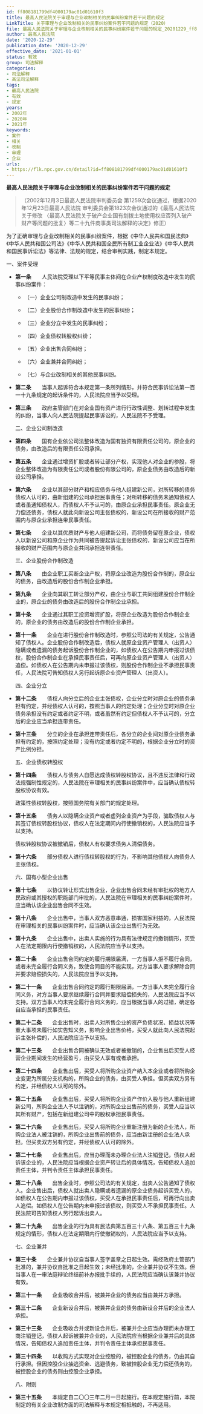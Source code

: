 ```yaml
---
id: ff808181799df4000179ac01d01610f3
title: 最高人民法院关于审理与企业改制相关的民事纠纷案件若干问题的规定
LinkTitle: 关于审理与企业改制相关的民事纠纷案件若干问题的规定（2020）
file: 最高人民法院关于审理与企业改制相关的民事纠纷案件若干问题的规定_20201229_ff808181799df4000179ac01d01610f3.docx
author: 最高人民法院
date: '2020-12-29'
publication_date: '2020-12-29'
effective_date: '2021-01-01'
status: 有效
group: 司法解释
categories:
- 司法解释
- 高法司法解释
tags:
- 最高人民法院
- 有效
- 规定
years:
- 2002年
- 2020年
- 2021年
keywords:
- 案件
- 相关
- 改制
- 审理
- 企业
urls:
- https://flk.npc.gov.cn/detail?id=ff808181799df4000179ac01d01610f3
---
```


**最高人民法院关于审理与企业改制相关的民事纠纷案件若干问题的规定**

> （2002年12月3日最高人民法院审判委员会
> 第1259次会议通过，根据2020年12月23日最高人民法院
> 审判委员会第1823次会议通过的《最高人民法院关于修改
> 〈最高人民法院关于破产企业国有划拨土地使用权应否列入破产财产等问题的批复〉等二十九件商事类司法解释的决定》修正）

为了正确审理与企业改制相关的民事纠纷案件，根据《中华人民共和国民法典》《中华人民共和国公司法》《中华人民共和国全民所有制工业企业法》《中华人民共和国民事诉讼法》等法律、法规的规定，结合审判实践，制定本规定。

一、案件受理

- **第一条**　　人民法院受理以下平等民事主体间在企业产权制度改造中发生的民事纠纷案件：

  - （一）企业公司制改造中发生的民事纠纷；

  - （二）企业股份合作制改造中发生的民事纠纷；

  - （三）企业分立中发生的民事纠纷；

  - （四）企业债权转股权纠纷；

  - （五）企业出售合同纠纷；

  - （六）企业兼并合同纠纷；

  - （七）与企业改制相关的其他民事纠纷。

- **第二条**　　当事人起诉符合本规定第一条所列情形，并符合民事诉讼法第一百一十九条规定的起诉条件的，人民法院应当予以受理。

- **第三条**　　政府主管部门在对企业国有资产进行行政性调整、划转过程中发生的纠纷，当事人向人民法院提起民事诉讼的，人民法院不予受理。

  二、企业公司制改造

- **第四条**　　国有企业依公司法整体改造为国有独资有限责任公司的，原企业的债务，由改造后的有限责任公司承担。

- **第五条**　　企业通过增资扩股或者转让部分产权，实现他人对企业的参股，将企业整体改造为有限责任公司或者股份有限公司的，原企业债务由改造后的新设公司承担。

- **第六条**　　企业以其部分财产和相应债务与他人组建新公司，对所转移的债务债权人认可的，由新组建的公司承担民事责任；对所转移的债务未通知债权人或者虽通知债权人，而债权人不予认可的，由原企业承担民事责任。原企业无力偿还债务，债权人就此向新设公司主张债权的，新设公司在所接收的财产范围内与原企业承担连带民事责任。

- **第七条**　　企业以其优质财产与他人组建新公司，而将债务留在原企业，债权人以新设公司和原企业作为共同被告提起诉讼主张债权的，新设公司应当在所接收的财产范围内与原企业共同承担连带责任。

  三、企业股份合作制改造

- **第八条**　　由企业职工买断企业产权，将原企业改造为股份合作制的，原企业的债务，由改造后的股份合作制企业承担。

- **第九条**　　企业向其职工转让部分产权，由企业与职工共同组建股份合作制企业的，原企业的债务由改造后的股份合作制企业承担。

- **第十条**　　企业通过其职工投资增资扩股，将原企业改造为股份合作制企业的，原企业的债务由改造后的股份合作制企业承担。

- **第十一条**　　企业在进行股份合作制改造时，参照公司法的有关规定，公告通知了债权人。企业股份合作制改造后，债权人就原企业资产管理人（出资人）隐瞒或者遗漏的债务起诉股份合作制企业的，如债权人在公告期内申报过该债权，股份合作制企业在承担民事责任后，可再向原企业资产管理人（出资人）追偿。如债权人在公告期内未申报过该债权，则股份合作制企业不承担民事责任，人民法院可告知债权人另行起诉原企业资产管理人（出资人）。

  四、企业分立

- **第十二条**　　债权人向分立后的企业主张债权，企业分立时对原企业的债务承担有约定，并经债权人认可的，按照当事人的约定处理；企业分立时对原企业债务承担没有约定或者约定不明，或者虽然有约定但债权人不予认可的，分立后的企业应当承担连带责任。

- **第十三条**　　分立的企业在承担连带责任后，各分立的企业间对原企业债务承担有约定的，按照约定处理；没有约定或者约定不明的，根据企业分立时的资产比例分担。

  五、企业债权转股权

- **第十四条**　　债权人与债务人自愿达成债权转股权协议，且不违反法律和行政法规强制性规定的，人民法院在审理相关的民事纠纷案件中，应当确认债权转股权协议有效。

  政策性债权转股权，按照国务院有关部门的规定处理。

- **第十五条**　　债务人以隐瞒企业资产或者虚列企业资产为手段，骗取债权人与其签订债权转股权协议，债权人在法定期间内行使撤销权的，人民法院应当予以支持。

  债权转股权协议被撤销后，债权人有权要求债务人清偿债务。

- **第十六条**　　部分债权人进行债权转股权的行为，不影响其他债权人向债务人主张债权。

  六、国有小型企业出售

- **第十七条**　　以协议转让形式出售企业，企业出售合同未经有审批权的地方人民政府或其授权的职能部门审批的，人民法院在审理相关的民事纠纷案件时，应当确认该企业出售合同不生效。

- **第十八条**　　企业出售中，当事人双方恶意串通，损害国家利益的，人民法院在审理相关的民事纠纷案件时，应当确认该企业出售行为无效。

- **第十九条**　　企业出售中，出卖人实施的行为具有法律规定的撤销情形，买受人在法定期限内行使撤销权的，人民法院应当予以支持。

- **第二十条**　　企业出售合同约定的履行期限届满，一方当事人拒不履行合同，或者未完全履行合同义务，致使合同目的不能实现，对方当事人要求解除合同并要求赔偿损失的，人民法院应当予以支持。

- **第二十一条**　　企业出售合同约定的履行期限届满，一方当事人未完全履行合同义务，对方当事人要求继续履行合同并要求赔偿损失的，人民法院应当予以支持。双方当事人均未完全履行合同义务的，应当根据当事人的过错，确定各自应当承担的民事责任。

- **第二十二条**　　企业出售时，出卖人对所售企业的资产负债状况、损益状况等重大事项未履行如实告知义务，影响企业出售价格，买受人就此向人民法院起诉主张补偿的，人民法院应当予以支持。

- **第二十三条**　　企业出售合同被确认无效或者被撤销的，企业售出后买受人经营企业期间发生的经营盈亏，由买受人享有或者承担。

- **第二十四条**　　企业售出后，买受人将所购企业资产纳入本企业或者将所购企业变更为所属分支机构的，所购企业的债务，由买受人承担。但买卖双方另有约定，并经债权人认可的除外。

- **第二十五条**　　企业售出后，买受人将所购企业资产作价入股与他人重新组建新公司，所购企业法人予以注销的，对所购企业出售前的债务，买受人应当以其所有财产，包括在新组建公司中的股权承担民事责任。

- **第二十六条**　　企业售出后，买受人将所购企业重新注册为新的企业法人，所购企业法人被注销的，所购企业出售前的债务，应当由新注册的企业法人承担。但买卖双方另有约定，并经债权人认可的除外。

- **第二十七条**　　企业售出后，应当办理而未办理企业法人注销登记，债权人起诉该企业的，人民法院应当根据企业资产转让后的具体情况，告知债权人追加责任主体，并判令责任主体承担民事责任。

- **第二十八条**　　出售企业时，参照公司法的有关规定，出卖人公告通知了债权人。企业售出后，债权人就出卖人隐瞒或者遗漏的原企业债务起诉买受人的，如债权人在公告期内申报过该债权，买受人在承担民事责任后，可再行向出卖人追偿。如债权人在公告期内未申报过该债权，则买受人不承担民事责任。人民法院可告知债权人另行起诉出卖人。

- **第二十九条**　　出售企业的行为具有民法典第五百三十八条、第五百三十九条规定的情形，债权人在法定期限内行使撤销权的，人民法院应当予以支持。

  七、企业兼并

- **第三十条**　　企业兼并协议自当事人签字盖章之日起生效。需经政府主管部门批准的，兼并协议自批准之日起生效；未经批准的，企业兼并协议不生效。但当事人在一审法庭辩论终结前补办报批手续的，人民法院应当确认该兼并协议有效。

- **第三十一条**　　企业吸收合并后，被兼并企业的债务应当由兼并方承担。

- **第三十二条**　　企业新设合并后，被兼并企业的债务由新设合并后的企业法人承担。

- **第三十三条**　　企业吸收合并或新设合并后，被兼并企业应当办理而未办理工商注销登记，债权人起诉被兼并企业的，人民法院应当根据企业兼并后的具体情况，告知债权人追加责任主体，并判令责任主体承担民事责任。

- **第三十四条**　　以收购方式实现对企业控股的，被控股企业的债务，仍由其自行承担。但因控股企业抽逃资金、逃避债务，致被控股企业无力偿还债务的，被控股企业的债务则由控股企业承担。

  八、附则

- **第三十五条**　　本规定自二〇〇三年二月一日起施行。在本规定施行前，本院制定的有关企业改制方面的司法解释与本规定相抵触的，不再适用。
